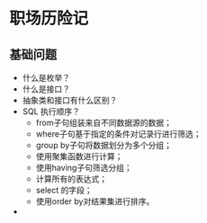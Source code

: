 # 职场历险记

## 基础问题

- 什么是枚举？
- 什么是接口？
- 抽象类和接口有什么区别？
- SQL 执行顺序？
  - from子句组装来自不同数据源的数据；
  - where子句基于指定的条件对记录行进行筛选；
  - group by子句将数据划分为多个分组；
  - 使用聚集函数进行计算；
  - 使用having子句筛选分组；
  - 计算所有的表达式；
  - select 的字段；
  - 使用order by对结果集进行排序。
- 